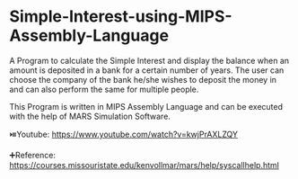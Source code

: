 # Simple-Interest-using-MIPS-Assembly-Language

A Program to calculate the Simple Interest and display the balance when an amount is deposited in a bank for a certain number of years. The user can choose the company of the bank he/she wishes to deposit the money in and can also perform the same for multiple people.

This Program is written in MIPS Assembly Language and can be executed with the help of MARS Simulation Software. 

⏯️Youtube: https://www.youtube.com/watch?v=kwjPrAXLZQY

➕Reference: https://courses.missouristate.edu/kenvollmar/mars/help/syscallhelp.html
